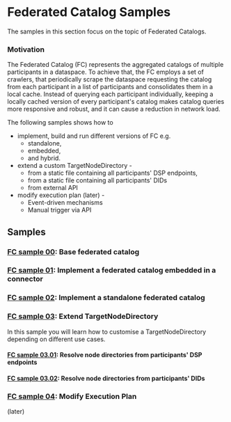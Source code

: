 # Federated Catalog Samples

The samples in this section focus on the topic of Federated Catalogs.

### Motivation
The Federated Catalog (FC) represents the aggregated catalogs of multiple participants in a dataspace. To achieve that, the FC employs a set of crawlers, that periodically scrape the dataspace requesting the catalog from each participant in a list of participants and consolidates them in a local cache.
Instead of querying each participant individually, keeping a locally cached version of every participant's catalog makes catalog queries more responsive and robust, and it can cause a reduction in network load.

The following samples shows how to
* implement, build and run different versions of FC e.g.
    * standalone,
    * embedded,
    * and hybrid.
* extend a custom TargetNodeDirectory -
    * from a static file containing all participants' DSP endpoints,
    * from a static file containing all participants' DIDs
    * from external API
* modify execution plan (later) -
    * Event-driven mechanisms
    * Manual trigger via API



## Samples

### [FC sample 00](./fc-00-basic/README.md): Base federated catalog

### [FC sample 01](./fc-01-embedded/README.md): Implement a federated catalog embedded in a connector


### [FC sample 02](./fc-02-standalone/README.md): Implement a standalone federated catalog

### [FC sample 03](./fc-03-resolve-node-directory/README.md): Extend TargetNodeDirectory
In this sample you will learn how to customise a TargetNodeDirectory depending on different use cases.

#### [FC sample 03.01](./fc-03-resolve-node-directory/README.md): Resolve node directories from participants' DSP endpoints

#### [FC sample 03.02](): Resolve node directories from participants' DIDs



### [FC sample 04](): Modify Execution Plan
(later)